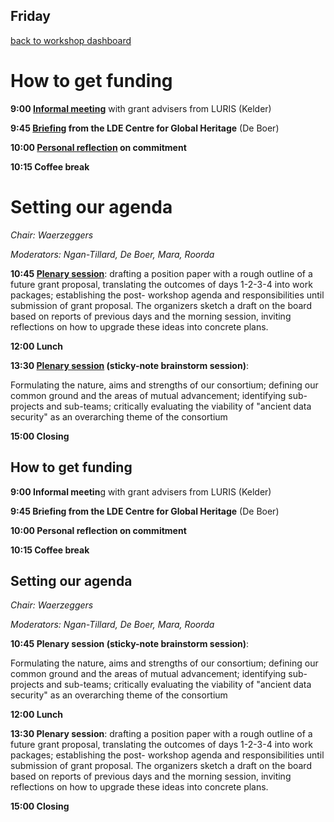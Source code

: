 ## Friday

[back to workshop dashboard](../program.md)


# How to get funding

**9:00 [Informal meeting](https://docs.google.com/document/d/1yy9wSjJQEZoiFYh7SSAjMYuvjQOYJZz1cWgeDNj3gGg/edit?usp=sharing)** with grant advisers from LURIS (Kelder) 

**9:45 [Briefing](https://docs.google.com/document/d/1yy9wSjJQEZoiFYh7SSAjMYuvjQOYJZz1cWgeDNj3gGg/edit?usp=sharing) from the LDE Centre for Global Heritage** (De Boer) 

**10:00 [Personal reflection](https://docs.google.com/document/d/1yy9wSjJQEZoiFYh7SSAjMYuvjQOYJZz1cWgeDNj3gGg/edit?usp=sharing) on commitment**

**10:15 Coffee break**


# Setting our agenda

_Chair: Waerzeggers_

_Moderators: Ngan-Tillard, De Boer, Mara, Roorda_

**10:45 [Plenary session](https://docs.google.com/document/d/1AoViSF_2TOH52aIgQN6BMJiTwlsDl7fKN_I1jBt6T-0/edit?usp=sharing)**: drafting a position paper with a rough outline of a future grant proposal, translating the outcomes of days 1-2-3-4 into work packages; establishing the post- workshop agenda and responsibilities until submission of grant proposal. The organizers sketch a draft on the board based on reports of previous days and the morning session, inviting reflections on how to upgrade these ideas into concrete plans.

**12:00 Lunch**

**13:30 [Plenary session](https://docs.google.com/document/d/1AoViSF_2TOH52aIgQN6BMJiTwlsDl7fKN_I1jBt6T-0/edit?usp=sharing) (sticky-note brainstorm session)**: 

Formulating the nature, aims and strengths of our consortium; defining our common ground and the areas of mutual advancement; identifying sub-projects and sub-teams; critically evaluating the viability of "ancient data security" as an overarching theme of the consortium

**15:00 Closing**

## How to get funding

**9:00 Informal meetin**g with grant advisers from LURIS (Kelder) 

**9:45 Briefing from the LDE Centre for Global Heritage** (De Boer) 

**10:00 Personal reflection on commitment**

**10:15 Coffee break**


## Setting our agenda

_Chair: Waerzeggers_

_Moderators: Ngan-Tillard, De Boer, Mara, Roorda_

**10:45 Plenary session (sticky-note brainstorm session)**: 

Formulating the nature, aims and strengths of our consortium;
defining our common ground and the areas of mutual advancement;
identifying sub-projects and sub-teams; critically evaluating
the viability of "ancient data security" as an overarching theme of the consortium

**12:00 Lunch**

**13:30 Plenary session**: drafting a position paper with a rough outline of a future grant proposal,
translating the outcomes of days 1-2-3-4 into work packages;
establishing the post- workshop agenda and responsibilities until submission of grant proposal.
The organizers sketch a draft on the board based on reports of previous days and the morning session,
inviting reflections on how to upgrade these ideas into concrete plans.

**15:00 Closing**


